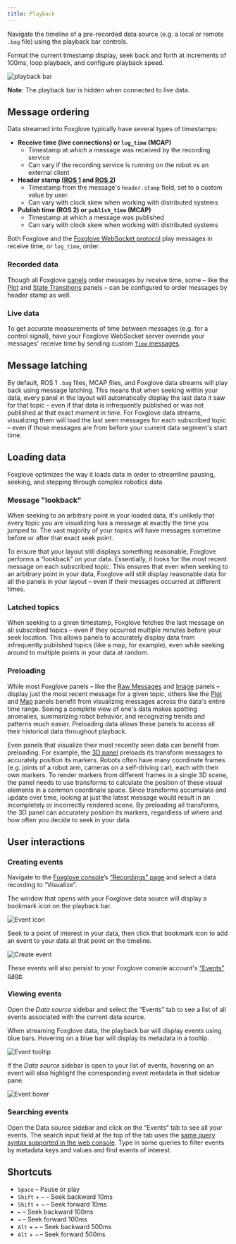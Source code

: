 ```yaml
---
title: Playback
---
```


Navigate the timeline of a pre-recorded data source (e.g. a local or remote `.bag` file) using the playback bar controls.

Format the current timestamp display, seek back and forth at increments of 100ms, loop playback, and configure playback speed.

![playback bar](/img/docs/studio/app-concepts/playback/bar.webp)

**Note**: The playback bar is hidden when connected to live data.

## Message ordering

Data streamed into Foxglove typically have several types of timestamps:

- **Receive time (live connections) or `log_time` (MCAP)**
  - Timestamp at which a message was received by the recording service
  - Can vary if the recording service is running on the robot vs an external client
- **Header stamp ([ROS 1](http://docs.ros.org/en/noetic/api/std_msgs/html/msg/Header.html) and [ROS 2](https://docs.ros2.org/latest/api/std_msgs/msg/Header.html))**
  - Timestamp from the message's `header.stamp` field, set to a custom value by user.
  - Can vary with clock skew when working with distributed systems
- **Publish time (ROS 2) or `publish_time` (MCAP)**
  - Timestamp at which a message was published
  - Can vary with clock skew when working with distributed systems

Both Foxglove and the [Foxglove WebSocket protocol](https://github.com/foxglove/ws-protocol/blob/main/docs/spec.md) play messages in receive time, or `log_time`, order.

### Recorded data

Though all Foxglove [panels](/docs/studio/panels/introduction) order messages by receive time, some – like the [Plot](/docs/studio/panels/plot) and [State Transitions](/docs/studio/panels/state-transitions) panels – can be configured to order messages by header stamp as well.

### Live data

To get accurate measurements of time between messages (e.g. for a control signal), have your Foxglove WebSocket server override your messages' receive time by sending custom [`Time` messages](https://github.com/foxglove/ws-protocol/blob/main/docs/spec.md#time).

## Message latching

By default, ROS 1 `.bag` files, MCAP files, and Foxglove data streams will play back using message latching. This means that when seeking within your data, every panel in the layout will automatically display the last data it saw for that topic – even if that data is infrequently published or was not published at that exact moment in time. For Foxglove data streams, visualizing them will load the last seen messages for each subscribed topic – even if those messages are from before your current data segment's start time.

## Loading data

Foxglove optimizes the way it loads data in order to streamline pausing, seeking, and stepping through complex robotics data.

### Message "lookback"

When seeking to an arbitrary point in your loaded data, it's unlikely that every topic you are visualizing has a message at exactly the time you jumped to. The vast majority of your topics will have messages sometime before or after that exact seek point.

To ensure that your layout still displays something reasonable, Foxglove performs a “lookback” on your data. Essentially, it looks for the most recent message on each subscribed topic. This ensures that even when seeking to an arbitrary point in your data, Foxglove will still display reasonable data for all the panels in your layout – even if their messages occurred at different times.

### Latched topics

When seeking to a given timestamp, Foxglove fetches the last message on all subscribed topics – even if they occurred multiple minutes before your seek location. This allows panels to accurately display data from infrequently published topics (like a map, for example), even while seeking around to multiple points in your data at random.

### Preloading

While most Foxglove panels – like the [Raw Messages](/docs/studio/panels/raw-messages) and [Image](/docs/studio/panels/image) panels – display just the most recent message for a given topic, others like the [Plot](/docs/studio/panels/plot) and [Map](/docs/studio/panels/map) panels benefit from visualizing messages across the data's entire time range. Seeing a complete view of one's data makes spotting anomalies, summarizing robot behavior, and recognizing trends and patterns much easier. Preloading data allows these panels to access all their historical data throughout playback.

Even panels that visualize their most recently seen data can benefit from preloading. For example, the [3D panel](/docs/studio/panels/3d) preloads its transform messages to accurately position its markers. Robots often have many coordinate frames (e.g. joints of a robot arm, cameras on a self-driving car), each with their own markers. To render markers from different frames in a single 3D scene, the panel needs to use transforms to calculate the position of these visual elements in a common coordinate space. Since transforms accumulate and update over time, looking at just the latest message would result in an incompletely or incorrectly rendered scene. By preloading all transforms, the 3D panel can accurately position its markers, regardless of where and how often you decide to seek in your data.

## User interactions

### Creating events

Navigate to the [Foxglove console](https://console.foxglove.dev)’s [“Recordings” page](https://console.foxglove.dev/recordings) and select a data recording to “Visualize”.

The window that opens with your Foxglove data source will display a bookmark icon on the playback bar.

![Event icon](/img/docs/studio/app-concepts/playback/event-icon.webp)

Seek to a point of interest in your data, then click that bookmark icon to add an event to your data at that point on the timeline.

![Create event](/img/docs/studio/app-concepts/playback/create-event.webp)

These events will also persist to your Foxglove console account's [“Events” page](https://console.foxglove.dev/events).

### Viewing events

Open the _Data source_ sidebar and select the “Events” tab to see a list of all events associated with the current data source.

When streaming Foxglove data, the playback bar will display events using blue bars. Hovering on a blue bar will display its metadata in a tooltip.

![Event tooltip](/img/docs/studio/app-concepts/playback/event-tooltip.webp)

If the _Data source_ sidebar is open to your list of events, hovering on an event will also highlight the corresponding event metadata in that sidebar pane.

![Event hover](/img/docs/studio/app-concepts/playback/event-hover.webp)

### Searching events

Open the Data source sidebar and click on the “Events” tab to see all your events. The search input field at the top of the tab uses the [same query syntax supported in the web console](/docs/data-platform/events#search-events). Type in some queries to filter events by metadata keys and values and find events of interest.

## Shortcuts

- `Space` – Pause or play
- `Shift` + `←` – Seek backward 10ms
- `Shift` + `→` – Seek forward 10ms
- `←` – Seek backward 100ms
- `→` – Seek forward 100ms
- `Alt` + `←` – Seek backward 500ms
- `Alt` + `→` – Seek forward 500ms
